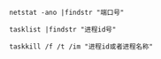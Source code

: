     netstat -ano |findstr "端口号"
    
    tasklist |findstr "进程id号"
    
    taskkill /f /t /im "进程id或者进程名称"
    